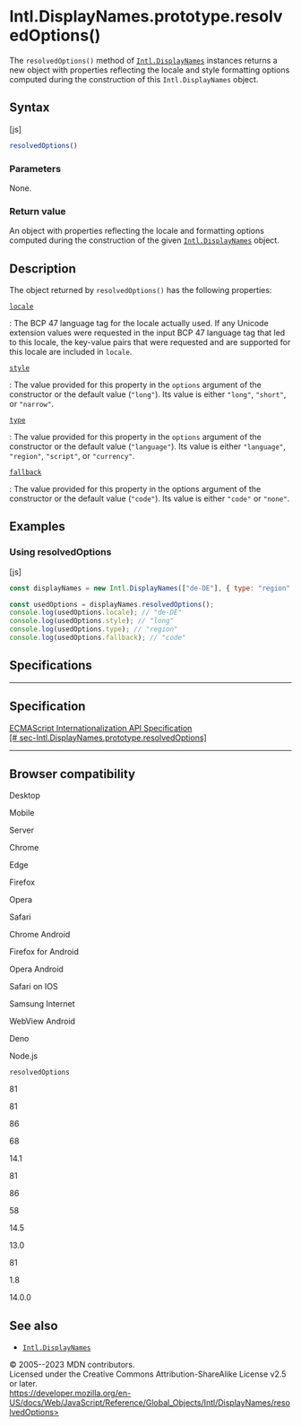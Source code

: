 Intl.DisplayNames.prototype.resolvedOptions()
=============================================

 
The `resolvedOptions()` method of [`Intl.DisplayNames`](../displaynames)
instances returns a new object with properties reflecting the locale and
style formatting options computed during the construction of this
`Intl.DisplayNames` object.


 
Syntax
------

 
 
 
[js]


```js
resolvedOptions()
```




 
### Parameters

 
None.



 
### Return value 

 
An object with properties reflecting the locale and formatting options
computed during the construction of the given
[`Intl.DisplayNames`](../displaynames) object.



 
Description
-----------

 
The object returned by `resolvedOptions()` has the following properties:

[`locale`](#locale)

:   The BCP 47 language tag for the locale actually used. If any Unicode
    extension values were requested in the input BCP 47 language tag
    that led to this locale, the key-value pairs that were requested and
    are supported for this locale are included in `locale`.

[`style`](#style)

:   The value provided for this property in the `options` argument of
    the constructor or the default value (`"long"`). Its value is either
    `"long"`, `"short"`, or `"narrow"`.

[`type`](#type)

:   The value provided for this property in the `options` argument of
    the constructor or the default value (`"language"`). Its value is
    either `"language"`, `"region"`, `"script"`, or `"currency"`.

[`fallback`](#fallback)

:   The value provided for this property in the options argument of the
    constructor or the default value (`"code"`). Its value is either
    `"code"` or `"none"`.



 
Examples
--------


 
### Using resolvedOptions 

 
 
 
[js]


```js
const displayNames = new Intl.DisplayNames(["de-DE"], { type: "region" });

const usedOptions = displayNames.resolvedOptions();
console.log(usedOptions.locale); // "de-DE"
console.log(usedOptions.style); // "long"
console.log(usedOptions.type); // "region"
console.log(usedOptions.fallback); // "code"
```




Specifications
--------------

 
  -------------------------------------------------------------------------------------------------------------------------------------
  Specification
  -------------------------------------------------------------------------------------------------------------------------------------
  [ECMAScript Internationalization API Specification\
  [\#
  sec-Intl.DisplayNames.prototype.resolvedOptions]](https://tc39.es/ecma402/#sec-Intl.DisplayNames.prototype.resolvedOptions)

  -------------------------------------------------------------------------------------------------------------------------------------


Browser compatibility 
---------------------

 


Desktop

Mobile

Server

Chrome

Edge

Firefox

Opera

Safari

Chrome Android

Firefox for Android

Opera Android

Safari on IOS

Samsung Internet

WebView Android

Deno

Node.js

`resolvedOptions`

81

81

86

68

14.1

81

86

58

14.5

13.0

81

1.8

14.0.0

 
See also 
--------

 
-   [`Intl.DisplayNames`](../displaynames)



 
© 2005--2023 MDN contributors.\
Licensed under the Creative Commons Attribution-ShareAlike License v2.5
or later.\
https://developer.mozilla.org/en-US/docs/Web/JavaScript/Reference/Global_Objects/Intl/DisplayNames/resolvedOptions>

